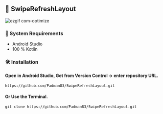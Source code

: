## 📱 SwipeRefreshLayout

![ezgif com-optimize](https://user-images.githubusercontent.com/45048950/91877293-64eeeb00-ecb0-11ea-9fa8-8f9818e6936a.gif)

### 🧰 System Requirements

* Android Studio
* 100 % Kotlin

### 🛠️ Installation 

#### Open in Android Studio, Get from Version Control -> enter repository URL.

```
https://github.com/Padman83/SwipeRefreshLayout.git
```

#### Or Use the Terminal.

```
git clone https://github.com/Padman83/SwipeRefreshLayout.git
